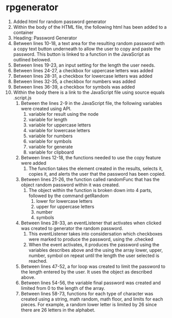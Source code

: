 # rpgenerator
1. Added html for random password generator 
2. Within the body of the HTML file, the following html has been        added to a container 
  1. Heading: Password Generator 
  2. Between lines 10-18, a text area for the resulting random password with a copy text button underneath to allow the user to copy and paste the password. This button is linked to a function in the JavaScript as outlined belowed. 
  3. Between lines 19-23, an input setting for the length the user needs. 
  4. Between lines 24-27, a checkbox for uppercase letters was added 
  5. Between lines 28-31, a checkbox for lowercase letters was added
  6. Between lines 32-35, a checkbox for numbers was added
  7. Between lines 36-39, a checkbox for symbols was added
3. Within the body there is a link to the JavaScript file using          source equals .script.js
   1. Between the lines 2-9 in the JavaScript file, the following variables were created using API. 
        1.  variable for result using the node 
        2.  variable for length 
        3.  variable for uppercase letters 
        4.  variable for lowercase letters
        5.  variable for numbers 
        6.  variable for symbols 
        7.  variable for generate 
        8. variable for clipboard 
    2. Between lines 12-18, the functions needed to use the copy feature were added 
        1. The function takes the element created in the results, selects it, copies it, and alerts the user that the password has been copied. 
    2. Between lines 21-26, the function called randomFunc that has the object random password within it was created. 
        1. The object within the function is broken down into 4 parts, followed by the command getRandom
            1. lower for lowercase letters
            2. upper for uppercase letters 
            3. number 
            4. symbols 
    3. Between lines 28-33, an eventListener that activates when clicked was created to generator the random password. 
        1. This eventListener takes into considersation which checkboxes were marked to produce the password, using the .checked 
        2. When the event activates, it produces the password using the variables describes above and the using the array lower, upper, number, symbol on repeat until the length the user selected is reached. 
    5. Between lines 47-52, a for loop was created to limit the password to the length entered by the user. It uses the object as described above. 
    6. Between lines 54-56, the variable final password was created and limited from 0 to the length of the array. 
    7. Between lines 58-73, functions for each type of character was created using a string, math random, math floor, and limits for each pieces. For example, a random lower letter is limited by 26 since there are 26 letters in the alphabet. 

     
